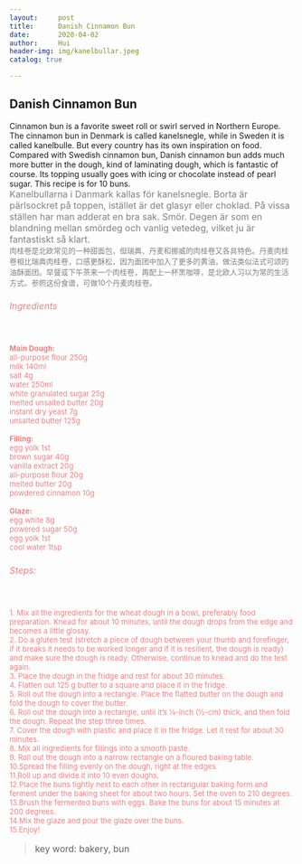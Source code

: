 ```yaml
---
layout:     post
title:      Danish Cinnamon Bun
date:       2020-04-02
author:     Hui
header-img: img/kanelbullar.jpeg
catalog: true

---
```


## Danish Cinnamon Bun

Cinnamon bun is a favorite sweet roll or swirl served in Northern Europe. The cinnamon bun in Denmark is called kanelsnegle, while in Sweden it is called kanelbulle. But every country has its own inspiration on food. Compared with Swedish cinnamon bun, Danish cinnamon bun adds much more butter in the dough, kind of laminating dough, which is fantastic of course. Its topping usually goes with icing or chocolate instead of pearl sugar. This recipe is for 10 buns.
<br><font size="3"><font color="#808080"> Kanelbullarna i Danmark kallas för kanelsnegle. Borta är pärlsockret på toppen, istället är det glasyr eller choklad. På vissa ställen har man adderat en bra sak. Smör. Degen är som en blandning mellan smördeg och vanlig vetedeg, vilket ju är fantastiskt så klart.
<br><font size="2"><font color="#808080"> 肉桂卷是北欧常见的一种甜面包，但瑞典、丹麦和挪威的肉桂卷又各具特色。丹麦肉桂卷相比瑞典肉桂卷，口感更酥松，因为面团中加入了更多的黄油，做法类似法式可颂的油酥面团。早餐或下午茶来一个肉桂卷，再配上一杯黑咖啡，是北欧人习以为常的生活方式。参照这份食谱，可做10个丹麦肉桂卷。</font></font>


###### <font color="F08080">Ingredients

<br>**<font size="2">Main Dough:</font>**
<br><font size="2">all-purpose flour  250g</font>
<br><font size="2">milk   140ml</font>
<br><font size="2">salt   4g</font>
<br><font size="2">water  250ml</font>
<br><font size="2">white granulated sugar  25g</font>
<br><font size="2">melted unsalted butter  20g</font>
<br><font size="2">instant dry yeast  7g</font>
<br><font size="2">unsalted butter  125g</font>

**<font size="2">Filling:</font>**
<br><font size="2">egg yolk  1st</font>
<br><font size="2">brown sugar  40g</font>
<br><font size="2">vanilla extract  20g</font>
<br><font size="2">all-purpose flour  20g</font>
<br><font size="2">melted butter  20g</font>
<br><font size="2">powdered cinnamon  10g</font>

**<font size="2">Glaze:</font>**
<br><font size="2">egg white  8g</font>
<br><font size="2">powered sugar  50g</font>
<br><font size="2">egg yolk  1st</font>
<br><font size="2">cool water  1tsp</font>

###### <font color="#F08080"> Steps:

<br><font size="2">1. Mix all the ingredients for the wheat dough in a bowl, preferably food preparation. Knead for about 10 minutes, until the dough drops from the edge and becomes a little glossy. </font>
<br><font size="2">2. Do a gluten test (stretch a piece of dough between your thumb and forefinger, if it breaks it needs to be worked longer and if it is resilient, the dough is ready) and make sure the dough is ready. Otherwise, continue to knead and do the test again.</font>
<br><font size="2">3. Place the dough in the fridge and rest for about 30 minutes.</font>
<br><font size="2">4. Flatten out 125 g butter to a square and place it in the fridge.</font>
<br><font size="2">5. Roll out the dough into a rectangle. Place the flatted butter on the dough and fold the dough to cover the butter.</font>
<br><font size="2">6. Roll out the dough into a rectangle, until it’s ⅛-inch (½-cm) thick, and then fold the dough. Repeat the step three times. </font>
<br><font size="2">7. Cover the dough with plastic and place it in the fridge. Let it rest for about 30 minutes. </font>
<br><font size="2">8. Mix all ingredients for fillings into a smooth paste.</font>
<br><font size="2">9. Roll out the dough into a narrow rectangle on a floured baking table.</font>
<br><font size="2">10.Spread the filling evenly on the dough, right at the edges.</font>
<br><font size="2">11.Roll up and divide it into 10 even doughs.</font>
<br><font size="2">12.Place the buns tightly next to each other in rectangular baking form and ferment under the baking sheet for about two hours. Set the oven to 210 degrees. </font>
<br><font size="2">13.Brush the fermented buns with eggs. Bake the buns for about 15 minutes at 200 degrees.</font>
<br><font size="2">14.Mix the glaze and pour the glaze over the buns.</font>
<br><font size="2">15.Enjoy! </font>

>key word: bakery, bun

